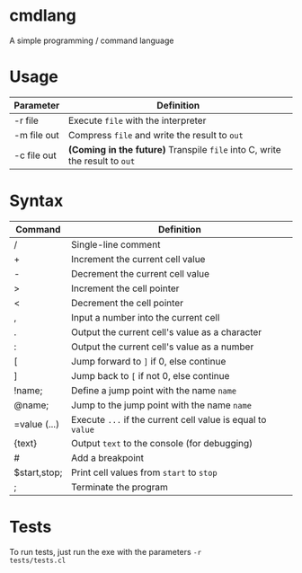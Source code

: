 # cmdlang
A simple programming / command language

# Usage
|   Parameter   | Definition |
|---------------|------------|
| -r file       | Execute <code>file</code> with the interpreter |
| -m file out   | Compress <code>file</code> and write the result to <code>out</code> |
| -c file out   | **(Coming in the future)** Transpile <code>file</code> into C, write the result to <code>out</code> |


# Syntax
| Command | Definition |
|---------|------------|
| /       | Single-line comment										|
| +       | Increment the current cell value						|
| -       | Decrement the current cell value						|
| >       | Increment the cell pointer								|
| <       | Decrement the cell pointer								|
| ,       | Input a number into the current cell					|
| .       | Output the current cell's value as a character			|
| :       | Output the current cell's value as a number				|
| [       | Jump forward to <code>]</code> if 0, else continue		|
| ]       | Jump back to <code>[</code> if not 0, else continue		|
| !name;  | Define a jump point with the name <code>name</code>		|
| @name;  | Jump to the jump point with the name <code>name</code>	|
| =value (...) | Execute <code>...</code> if the current cell value is equal to <code>value</code> |
| {text}  | Output <code>text</code> to the console (for debugging)	|
| #       | Add a breakpoint										|
| $start,stop; | Print cell values from <code>start</code> to <code>stop</code> |
| ;       | Terminate the program									|

# Tests
To run tests, just run the exe with the parameters <code>-r tests/tests.cl</code>
